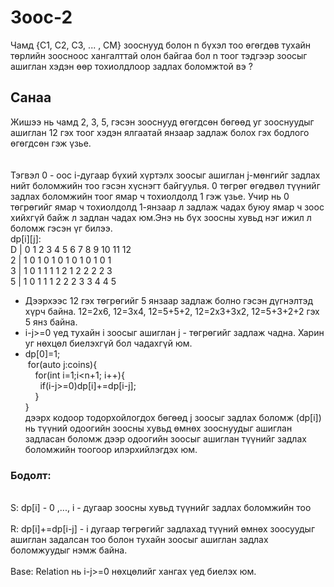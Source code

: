 # Зоос-2

Чамд {C1, C2, C3, ... , CM} зооснууд болон n бүхэл тоо өгөгдөв тухайн төрлийн зоосноос хангалттай олон байгаа бол
n тоог тэдгээр зоосыг ашиглан хэдэн өөр тохиолдлоор задлах боломжтой вэ ?
<br/>

## **Санаа**<br/>

Жишээ нь чамд 2, 3, 5, гэсэн зооснууд өгөгдсөн бөгөөд уг зооснуудыг ашиглан 12 гэх тоог хэдэн ялгаатай янзаар задлаж болох гэх бодлого өгөгдсөн гэж үзье.
<br/><br/>
<br/>
Тэгвэл 0 - оос i-дугаар бүхий хүртэлх зоосыг ашиглан j-мөнгийг задлах нийт боломжийн тоо гэсэн хүснэгт байгуулья. 0 төгрөг өгөдвөл түүнийг задлах боломжийн тоог ямар ч тохиолдолд 1 гэж үзье. Учир нь 0 төгрөгийг ямар ч тохиолдолд 1-янзаар л задлаж чадах буюу ямар ч зоос хийхгүй байж л задлан чадах юм.Энэ нь бүх зоосны хувьд нэг ижил л боломж гэсэн үг билээ.<br/>
dp[i][j]:<br/>
D | 0 1 2 3 4 5 6 7 8 9 10 11 12<br/>
2 | 1 0 1 0 1 0 1 0 1 0 1 0 1<br/>
3 | 1 0 1 1 1 1 2 1 2 2 2 2 3<br/>
5 | 1 0 1 1 1 2 2 2 3 3 4 4 5<br/>

- Дээрхээс 12 гэх төгрөгийг 5 янзаар задлаж болно гэсэн дүгнэлтэд хүрч байна. 12=2x6, 12=3x4, 12=5+5+2, 12=2x3+3x2, 12=5+3+2+2 гэх 5 янз байна.
- i-j>=0 үед тухайн i зоосыг ашиглан j - төгрөгийг задлаж чадна. Харин уг нөхцөл биелэхгүй бол чадахгүй юм.<br/>
- dp[0]=1;<br/>
  &nbsp;for(auto j:coins){<br/>
  &nbsp; &nbsp; for(int i=1;i<n+1; i++){
  <br/>&nbsp; &nbsp; &nbsp; if(i-j>=0)dp[i]+=dp[i-j];
  <br/>&nbsp; &nbsp; }<br/>
  }<br/>
  дээрх кодоор тодорхойлогдох бөгөөд j зоосыг задлах боломж (dp[i]) нь түүний одоогийн зоосны хувьд өмнөх зооснуудыг ашиглан задласан боломж дээр одоогийн зоосыг ашиглан түүнийг задлах боломжийн тоогоор илэрхийлэгдэх юм.

### Бодолт:

<br/>
S: dp[i] - 0 ,..., i - дугаар зоосны хувьд түүнийг задлах боломжийн тоо<br/>
<br/>
R: dp[i]+=dp[i-j] - i дугаар төгрөгийг задлахад түүний өмнөх зоосуудыг ашиглан задалсан тоо болон тухайн зоосыг ашиглан задлах боломжуудыг нэмж байна. <br/>
<br/>
Base: Relation нь i-j>=0 нөхцөлийг хангах үед биелэх юм.<br/>
